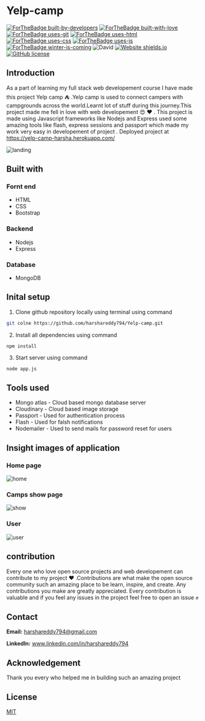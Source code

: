# Yelp-camp
[![ForTheBadge built-by-developers](http://ForTheBadge.com/images/badges/built-by-developers.svg)](https://GitHub.com/Naereen/)
[![ForTheBadge built-with-love](http://ForTheBadge.com/images/badges/built-with-love.svg)](https://GitHub.com/Naereen/)
[![ForTheBadge uses-git](http://ForTheBadge.com/images/badges/uses-git.svg)](https://GitHub.com/)
[![ForTheBadge uses-html](http://ForTheBadge.com/images/badges/uses-html.svg)](http://ForTheBadge.com)
[![ForTheBadge uses-css](http://ForTheBadge.com/images/badges/uses-css.svg)](http://ForTheBadge.com)
[![ForTheBadge uses-js](http://ForTheBadge.com/images/badges/uses-js.svg)](http://ForTheBadge.com)
[![ForTheBadge winter-is-coming](http://ForTheBadge.com/images/badges/winter-is-coming.svg)](http://ForTheBadge.com)
![David](https://img.shields.io/david/harshareddy794/Yelp-camp)
[![Website shields.io](https://img.shields.io/website-up-down-green-red/http/shields.io.svg)](http://shields.io/)
[![GitHub license](https://img.shields.io/github/license/Naereen/StrapDown.js.svg)](https://github.com/Naereen/StrapDown.js/blob/master/LICENSE)


## Introduction
As a part of learning my full stack web developement course I have made this project Yelp camp :tent: .Yelp camp is used to connect campers with campgrounds across the world.Learnt lot of stuff during this journey.This project made me fell in love with web developement :heart_eyes: :heart: . This project is made using Javascript frameworks like Nodejs and Express used some amazing tools like flash, express sessions and passport which made my work very easy in developement of project . Deployed project at 
https://yelp-camp-harsha.herokuapp.com/

![landing](https://user-images.githubusercontent.com/48166328/80898424-dded2e80-8d20-11ea-946b-0ecaa80d4aa9.PNG)


## Built with

### Fornt end
* HTML 
* CSS
* Bootstrap

### Backend
* Nodejs
* Express

### Database
* MongoDB

## Inital setup
 1. Clone github repository locally using terminal using command
 ```bash 
git colne https://github.com/harshareddy794/Yelp-camp.git
```
2. Install all dependencies using command
```
npm install
```
3. Start server using command
```bash 
node app.js
```

## Tools used 
* Mongo atlas - Cloud based mongo database server
* Cloudinary - Cloud based image storage
* Passport - Used for authentication process
* Flash - Used for falsh notifications
* Nodemailer - Used to send mails for password reset for users

## Insight images of application
### Home page
![home](https://user-images.githubusercontent.com/48166328/80898437-05dc9200-8d21-11ea-919e-e345a2ff6ead.PNG)

### Camps show page
![show](https://user-images.githubusercontent.com/48166328/80898443-1260ea80-8d21-11ea-9868-35afd43196c7.PNG)

### User
![user](https://user-images.githubusercontent.com/48166328/80898423-db8ad480-8d20-11ea-9199-8de655075065.PNG)


## contribution
Every one who love open source projects and web developement can contribute to my project :heart: .Contributions are what make the open source community such an amazing place to be learn, inspire, and create. Any contributions you make are greatly appreciated. 
Every contribution is valuable and if you feel any issues in the project feel free to open an issue :fist:

## Contact
**Email:** harshareddy794@gmail.com

**LinkedIn:** www.linkedin.com/in/harshareddy794

## Acknowledgement
Thank you every who helped me in building such an amazing project 

## License
[MIT](https://choosealicense.com/licenses/mit/)
